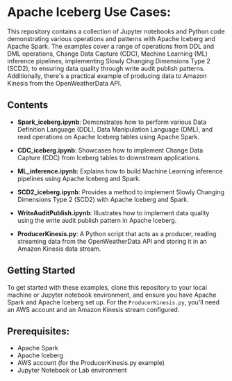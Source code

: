 # Apache Iceberg Use Cases:

This repository contains a collection of Jupyter notebooks and Python code demonstrating various operations and patterns with Apache Iceberg and Apache Spark. The examples cover a range of operations from DDL and DML operations, Change Data Capture (CDC), Machine Learning (ML) inference pipelines, implementing Slowly Changing Dimensions Type 2 (SCD2), to ensuring data quality through write audit publish patterns. Additionally, there's a practical example of producing data to Amazon Kinesis from the OpenWeatherData API.

## Contents

- **Spark_iceberg.ipynb**: Demonstrates how to perform various Data Definition Language (DDL), Data Manipulation Language (DML), and read operations on Apache Iceberg tables using Apache Spark.

- **CDC_iceberg.ipynb**: Showcases how to implement Change Data Capture (CDC) from Iceberg tables to downstream applications. 

- **ML_inference.ipynb**: Explains how to build Machine Learning inference pipelines using Apache Iceberg and Spark. 

- **SCD2_iceberg.ipynb**: Provides a method to implement Slowly Changing Dimensions Type 2 (SCD2) with Apache Iceberg and Spark. 

- **WriteAuditPublish.ipynb**: Illustrates how to implement data quality using the write audit publish pattern in Apache Iceberg.

- **ProducerKinesis.py**: A Python script that acts as a producer, reading streaming data from the OpenWeatherData API and storing it in an Amazon Kinesis data stream. 

## Getting Started

To get started with these examples, clone this repository to your local machine or Jupyter notebook environment, and ensure you have Apache Spark and Apache Iceberg set up. For the `ProducerKinesis.py`, you'll need an AWS account and an Amazon Kinesis stream configured.

## Prerequisites:
- Apache Spark
- Apache Iceberg
- AWS account (for the ProducerKinesis.py example)
- Jupyter Notebook or Lab environment
